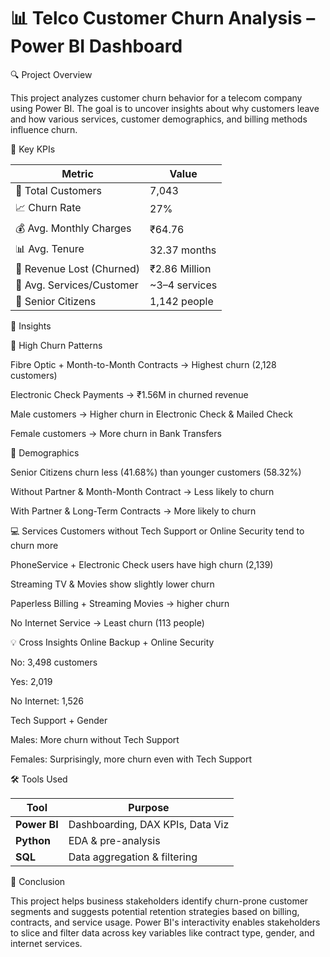 # 📊 Telco Customer Churn Analysis – Power BI Dashboard

🔍 Project Overview

This project analyzes customer churn behavior for a telecom company using Power BI. The goal is to uncover insights about why customers leave and how various services, customer demographics, and billing methods influence churn.

🧠 Key KPIs

| Metric                    | Value          |
| ------------------------- | -------------- |
| 🧮 Total Customers        | 7,043          |
| 📈 Churn Rate             | 27%            |
| 💰 Avg. Monthly Charges   | ₹64.76         |
| 📊 Avg. Tenure            | 32.37 months   |
| 💸 Revenue Lost (Churned) | ₹2.86 Million  |
| 🧾 Avg. Services/Customer | \~3–4 services |
| 👴 Senior Citizens        | 1,142 people   |


📌 Insights

🎯 High Churn Patterns

Fibre Optic + Month-to-Month Contracts → Highest churn (2,128 customers)

Electronic Check Payments → ₹1.56M in churned revenue

Male customers → Higher churn in Electronic Check & Mailed Check

Female customers → More churn in Bank Transfers

👵 Demographics

Senior Citizens churn less (41.68%) than younger customers (58.32%)

Without Partner & Month-Month Contract → Less likely to churn

With Partner & Long-Term Contracts → More likely to churn

💻 Services
Customers without Tech Support or Online Security tend to churn more

PhoneService + Electronic Check users have high churn (2,139)

Streaming TV & Movies show slightly lower churn

Paperless Billing + Streaming Movies → higher churn

No Internet Service → Least churn (113 people)

💡 Cross Insights
Online Backup + Online Security

No: 3,498 customers

Yes: 2,019

No Internet: 1,526

Tech Support + Gender

Males: More churn without Tech Support

Females: Surprisingly, more churn even with Tech Support

🛠 Tools Used

| Tool         | Purpose                          |
| ------------ | -------------------------------- |
| **Power BI** | Dashboarding, DAX KPIs, Data Viz |
| **Python**   | EDA & pre-analysis               |
| **SQL**      | Data aggregation & filtering     |

📌 Conclusion

This project helps business stakeholders identify churn-prone customer segments and suggests potential retention strategies based on billing, contracts, and service usage. Power BI's interactivity enables stakeholders to slice and filter data across key variables like contract type, gender, and internet services.
